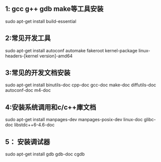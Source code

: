 
## 1: gcc g++ gdb make等工具安装

sudo apt-get install build-essential

## 2:常见开发工具

sudo apt-get install autoconf automake fakeroot kernel-package
     linux-headers-[kernel version]-amd64

## 3:常见的开发文档安装

sudo apt-get install binutils-doc cpp-doc gcc-doc make-doc
                     diffutils-doc autoconf-doc m4-doc

## 4:安装系统调用和c/c++庫文档
  sudo apt-get install manpages-dev manpages-posix-dev
                       linux-doc glibc-doc libstdc++6-4.6-doc

## 5： 安装调试器
   sudo apt-get install gdb gdb-doc cgdb

